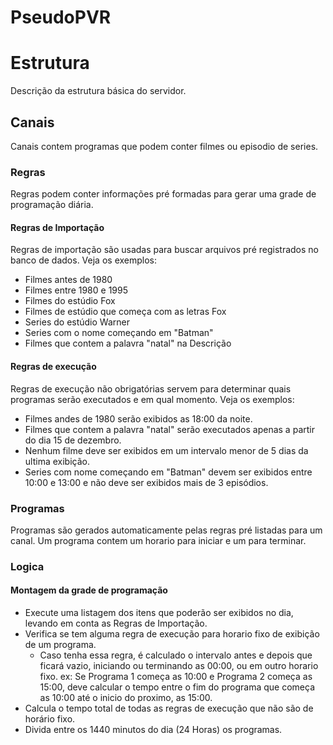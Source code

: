 # PseudoPVR
# Estrutura
Descrição da estrutura básica do servidor.

## Canais
Canais contem programas que podem conter filmes ou episodio de series.

### Regras
Regras podem conter informações pré formadas para gerar uma grade de programação diária.

#### Regras de Importação
Regras de importação são usadas para buscar arquivos pré registrados no banco de dados. Veja os exemplos:
- Filmes antes de 1980
- Filmes entre 1980 e 1995
- Filmes do estúdio Fox
- Filmes de estúdio que começa com as letras Fox
- Series do estúdio Warner
- Series com o nome começando em "Batman"
- Filmes que contem a palavra "natal" na Descrição

#### Regras de execução
Regras de execução não obrigatórias servem para determinar quais programas serão executados e em qual momento. Veja os exemplos:
- Filmes andes de 1980 serão exibidos as 18:00 da noite.
- Filmes que contem a palavra "natal" serão executados apenas a partir do dia 15 de dezembro.
- Nenhum filme deve ser exibidos em um intervalo menor de 5 dias da ultima exibição.
- Series com nome começando em "Batman" devem ser exibidos entre 10:00 e 13:00 e não deve ser exibidos mais de 3 episódios.

### Programas
Programas são gerados automaticamente pelas regras pré listadas para um canal.
Um programa contem um horario para iniciar e um para terminar.


### Logica
#### Montagem da grade de programação

- Execute uma listagem dos itens que poderão ser exibidos no dia, levando em conta as Regras de Importação.
- Verifica se tem alguma regra de execução para horario fixo de exibição de um programa.
    - Caso tenha essa regra, é calculado o intervalo antes e depois que ficará vazio, iniciando ou terminando as 00:00, ou em outro horario fixo. 
        ex: Se Programa 1 começa as 10:00 e Programa 2 começa as 15:00, deve calcular o tempo entre o fim do programa que começa as 10:00 até o inicio do proximo, as 15:00.
- Calcula o tempo total de todas as regras de execução que não são de horário fixo.
- Divida entre os 1440 minutos do dia (24 Horas) os programas.